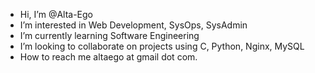 -  Hi, I’m @Alta-Ego
-  I’m interested in Web Development, SysOps, SysAdmin
-  I’m currently learning Software Engineering
-  I’m looking to collaborate on projects using C, Python, Nginx, MySQL
-  How to reach me altaego at gmail dot com.

<!---
Alta-Ego/Alta-Ego is a ✨ special ✨ repository because its `README.md` (this file) appears on your GitHub profile.
You can click the Preview link to take a look at your changes.
--->
